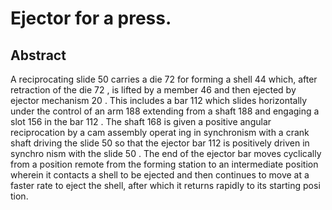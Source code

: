 # Ejector for a press.

## Abstract
A reciprocating slide 50 carries a die 72 for forming a shell 44 which, after retraction of the die 72 , is lifted by a member 46 and then ejected by ejector mechanism 20 . This includes a bar 112 which slides horizontally under the control of an arm 188 extending from a shaft 188 and engaging a slot 156 in the bar 112 . The shaft 168 is given a positive angular reciprocation by a cam assembly operat ing in synchronism with a crank shaft driving the slide 50 so that the ejector bar 112 is positively driven in synchro nism with the slide 50 . The end of the ejector bar moves cyclically from a position remote from the forming station to an intermediate position wherein it contacts a shell to be ejected and then continues to move at a faster rate to eject the shell, after which it returns rapidly to its starting posi tion.
